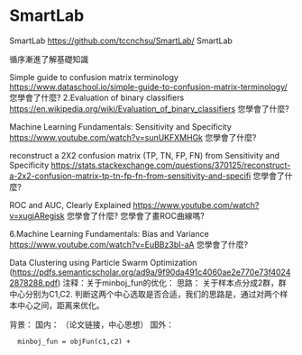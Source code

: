 # SmartLab
SmartLab
https://github.com/tccnchsu/SmartLab/
SmartLab

循序漸進了解基礎知識

Simple guide to confusion matrix terminology https://www.dataschool.io/simple-guide-to-confusion-matrix-terminology/ 您學會了什麼?
2.Evaluation of binary classifiers https://en.wikipedia.org/wiki/Evaluation_of_binary_classifiers 您學會了什麼?

Machine Learning Fundamentals: Sensitivity and Specificity https://www.youtube.com/watch?v=sunUKFXMHGk 您學會了什麼?

reconstruct a 2X2 confusion matrix (TP, TN, FP, FN) from Sensitivity and Specificity https://stats.stackexchange.com/questions/370125/reconstruct-a-2x2-confusion-matrix-tp-tn-fp-fn-from-sensitivity-and-specifi 您學會了什麼?

ROC and AUC, Clearly Explained https://www.youtube.com/watch?v=xugjARegisk 您學會了什麼? 您學會了畫ROC曲線嗎?

6.Machine Learning Fundamentals: Bias and Variance https://www.youtube.com/watch?v=EuBBz3bI-aA 您學會了什麼?



Data Clustering using Particle Swarm Optimization
(https://pdfs.semanticscholar.org/ad9a/9f90da491c4060ae2e770e73f40242878288.pdf)
注释：关于minboj_fun的优化：
      思路： 关于样本点分成2群，群中心分别为C1,C2.
             判断这两个中心选取是否合适，我们的思路是，通过对两个样本中心之间，距离来优化。
             
             
   背景：
       国内：
       （论文链接，中心思想）
       国外：
      
      minboj_fun = objFun(c1,c2) + 
